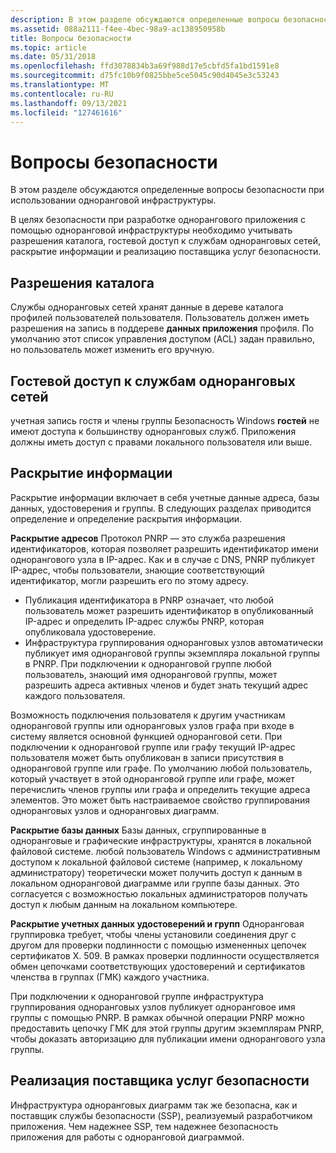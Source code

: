 ```yaml
---
description: В этом разделе обсуждаются определенные вопросы безопасности при использовании одноранговой инфраструктуры.
ms.assetid: 088a2111-f4ee-4bec-98a9-ac138950958b
title: Вопросы безопасности
ms.topic: article
ms.date: 05/31/2018
ms.openlocfilehash: ffd3078834b3a69f988d17e5cbfd5fa1bd1591e8
ms.sourcegitcommit: d75fc10b9f0825bbe5ce5045c90d4045e3c53243
ms.translationtype: MT
ms.contentlocale: ru-RU
ms.lasthandoff: 09/13/2021
ms.locfileid: "127461616"
---
```

# <a name="security-considerations"></a>Вопросы безопасности

В этом разделе обсуждаются определенные вопросы безопасности при использовании одноранговой инфраструктуры.

В целях безопасности при разработке однорангового приложения с помощью одноранговой инфраструктуры необходимо учитывать разрешения каталога, гостевой доступ к службам одноранговых сетей, раскрытие информации и реализацию поставщика услуг безопасности.

## <a name="directory-permissions"></a>Разрешения каталога

Службы одноранговых сетей хранят данные в дереве каталога профилей пользователей пользователя. Пользователь должен иметь разрешения на запись в поддереве **данных приложения** профиля. По умолчанию этот список управления доступом (ACL) задан правильно, но пользователь может изменить его вручную.

## <a name="guest-access-to-peer-networking-services"></a>Гостевой доступ к службам одноранговых сетей

учетная запись гостя и члены группы Безопасность Windows **гостей** не имеют доступа к большинству одноранговых служб. Приложения должны иметь доступ с правами локального пользователя или выше.

## <a name="information-disclosure"></a>Раскрытие информации

Раскрытие информации включает в себя учетные данные адреса, базы данных, удостоверения и группы. В следующих разделах приводится определение и определение раскрытия информации.

**Раскрытие адресов** Протокол PNRP — это служба разрешения идентификаторов, которая позволяет разрешить идентификатор имени однорангового узла в IP-адрес. Как и в случае с DNS, PNRP публикует IP-адрес, чтобы пользователи, знающие соответствующий идентификатор, могли разрешить его по этому адресу.

-   Публикация идентификатора в PNRP означает, что любой пользователь может разрешить идентификатор в опубликованный IP-адрес и определить IP-адрес службы PNRP, которая опубликовала удостоверение.
-   Инфраструктура группирования одноранговых узлов автоматически публикует имя одноранговой группы экземпляра локальной группы в PNRP. При подключении к одноранговой группе любой пользователь, знающий имя одноранговой группы, может разрешить адреса активных членов и будет знать текущий адрес каждого пользователя.

Возможность подключения пользователя к другим участникам одноранговой группы или одноранговых узлов графа при входе в систему является основной функцией одноранговой сети. При подключении к одноранговой группе или графу текущий IP-адрес пользователя может быть опубликован в записи присутствия в одноранговой группе или графе. По умолчанию любой пользователь, который участвует в этой одноранговой группе или графе, может перечислить членов группы или графа и определить текущие адреса элементов. Это может быть настраиваемое свойство группирования одноранговых узлов и одноранговых диаграмм.

**Раскрытие базы данных** Базы данных, сгруппированные в одноранговые и графические инфраструктуры, хранятся в локальной файловой системе. любой пользователь Windows с административным доступом к локальной файловой системе (например, к локальному администратору) теоретически может получить доступ к данным в локальном одноранговой диаграмме или группе базы данных. Это согласуется с возможностью локальных администраторов получать доступ к любым данным на локальном компьютере.

**Раскрытие учетных данных удостоверений и групп** Одноранговая группировка требует, чтобы члены установили соединения друг с другом для проверки подлинности с помощью измененных цепочек сертификатов X. 509. В рамках проверки подлинности осуществляется обмен цепочками соответствующих удостоверений и сертификатов членства в группах (ГМК) каждого участника.

При подключении к одноранговой группе инфраструктура группирования одноранговых узлов публикует одноранговое имя группы с помощью PNRP. В рамках обычной операции PNRP можно предоставить цепочку ГМК для этой группы другим экземплярам PNRP, чтобы доказать авторизацию для публикации имени однорангового узла группы.

## <a name="security-service-provider-implementation"></a>Реализация поставщика услуг безопасности

Инфраструктура одноранговых диаграмм так же безопасна, как и поставщик службы безопасности (SSP), реализуемый разработчиком приложения. Чем надежнее SSP, тем надежнее безопасность приложения для работы с одноранговой диаграммой.

 

 



